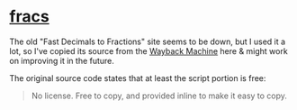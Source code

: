 # [fracs](https://w-biggs.github.io/fracs/)
The old "Fast Decimals to Fractions" site seems to be down, but I used it a lot, so I've copied its source from the [Wayback Machine](https://web.archive.org/web/20180816152138/http://www.mindspring.com/~alanh/fracs.html) here & might work on improving it in the future.

The original source code states that at least the script portion is free:
> No license. Free to copy, and provided inline to make it easy to copy.
